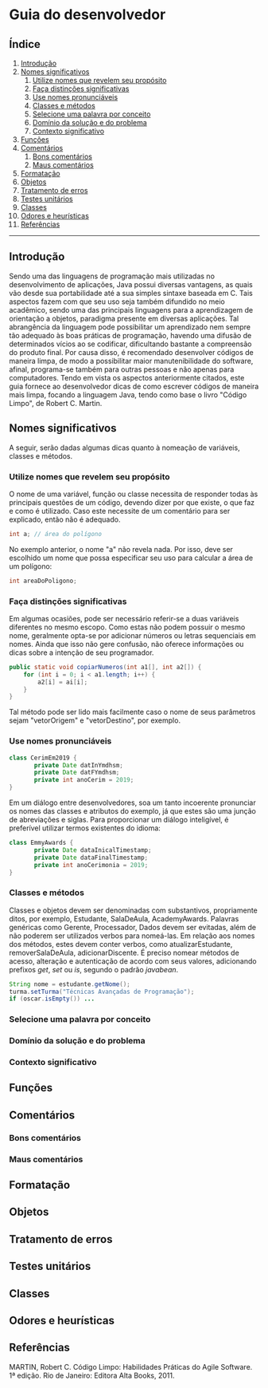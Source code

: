 # Guia do desenvolvedor

## Índice
1. [Introdução](#introdução)
2. [Nomes significativos](#nomes-significativos)
    1. [Utilize nomes que revelem seu propósito](#utilize-nomes-que-revelem-seu-propósito)
    2. [Faça distinções significativas](#faça-distinções-significativas)
    3. [Use nomes pronunciáveis](#use-nomes-pronunciáveis)
    4. [Classes e métodos](#classes-e-métodos)
    5. [Selecione uma palavra por conceito](#selecione-uma-palavra-por-conceito)
    6. [Domínio da solução e do problema](#domínio-da-solução-e-do-problema)
    7. [Contexto significativo](#contexto-significativo)
3. [Funções](#funções)
4. [Comentários](#comentários)
    1. [Bons comentários](#bons-comentários)
    2. [Maus comentários](#maus-comentários)
5. [Formatação](#formatação)
6. [Objetos](#objetos)
7. [Tratamento de erros](#tratamento-de-erros)
8. [Testes unitários](#testes-unitários)
9. [Classes](#classes)
10. [Odores e heurísticas](#odores-e-heurísticas)
11. [Referências](#referências)

---

## Introdução

Sendo uma das linguagens de programação mais utilizadas no desenvolvimento de aplicações, Java possui diversas vantagens, as quais vão desde sua portabilidade até a sua simples sintaxe baseada em C. Tais aspectos fazem com que seu uso seja também difundido no meio acadêmico, sendo uma das principais linguagens para a aprendizagem de orientação a objetos, paradigma presente em diversas aplicações. Tal abrangência da linguagem pode possibilitar um aprendizado nem sempre tão adequado às boas práticas de programação, havendo uma difusão de determinados vícios ao se codificar, dificultando bastante a compreensão do produto final. Por causa disso, é recomendado desenvolver códigos de maneira limpa, de modo a possibilitar maior manutenibilidade do software, afinal, programa-se também para outras pessoas e não apenas para computadores.
Tendo em vista os aspectos anteriormente citados, este guia fornece ao desenvolvedor dicas de como escrever códigos de maneira mais limpa, focando a linguagem Java, tendo como base o livro "Código Limpo", de Robert C. Martin. 

## Nomes significativos

A seguir, serão dadas algumas dicas quanto à nomeação de variáveis, classes e métodos.

### Utilize nomes que revelem seu propósito

O nome de uma variável, função ou classe necessita de responder todas às principais questões de um código, devendo dizer por que existe, o que faz e como é utilizado. Caso este necessite de um comentário para ser explicado, então não é adequado.

``` Java
int a; // área do polígono
```
No exemplo anterior, o nome "a" não revela nada. Por isso, deve ser escolhido um nome que possa especificar seu uso para calcular a área de um polígono:

``` Java
int areaDoPoligono;
```
### Faça distinções significativas

Em algumas ocasiões, pode ser necessário referir-se a duas variáveis diferentes no mesmo escopo. Como estas não podem possuir o mesmo nome, geralmente opta-se por adicionar números ou letras sequenciais em nomes. Ainda que isso não gere confusão, não oferece informações ou dicas sobre a intenção de seu programador.

``` Java
public static void copiarNumeros(int a1[], int a2[]) {
    for (int i = 0; i < a1.length; i++) {
        a2[i] = ai[i];   
    }
}
```

Tal método pode ser lido mais facilmente caso o nome de seus parâmetros sejam "vetorOrigem" e "vetorDestino", por exemplo.

### Use nomes pronunciáveis
```Java
class CerimEm2019 {
       private Date datInYmdhsm;
       private Date datFYmdhsm;
       private int anoCerim = 2019;
}
```
Em um diálogo entre desenvolvedores, soa um tanto incoerente pronunciar os nomes das classes e atributos do exemplo, já que estes são uma junção de abreviações e siglas. Para proporcionar um diálogo inteligível, é preferível utilizar termos existentes do idioma:

```Java
class EmmyAwards {
       private Date dataInicalTimestamp;
       private Date dataFinalTimestamp;
       private int anoCerimonia = 2019;
}
```

### Classes e métodos

Classes e objetos devem ser denominadas com substantivos, propriamente ditos, por exemplo, Estudante, SalaDeAula, AcademyAwards. Palavras genéricas como Gerente, Processador, Dados devem ser evitadas, além de não poderem ser utilizados verbos para nomeá-las.
Em relação aos nomes dos métodos, estes devem conter verbos, como atualizarEstudante, removerSalaDeAula, adicionarDiscente. É preciso nomear métodos de acesso, alteração e autenticação de acordo com seus valores, adicionando prefixos *get*, *set* ou *is*, segundo o padrão *javabean*.

```Java
String nome = estudante.getNome();
turma.setTurma("Técnicas Avançadas de Programação");
if (oscar.isEmpty()) ...
```

### Selecione uma palavra por conceito
### Domínio da solução e do problema
### Contexto significativo

## Funções

## Comentários
### Bons comentários
### Maus comentários

## Formatação

## Objetos

## Tratamento de erros

## Testes unitários

## Classes

## Odores e heurísticas

## Referências

MARTIN, Robert C. Código Limpo: Habilidades Práticas do Agile Software. 1ª edição. Rio de Janeiro: Editora Alta Books, 2011.



